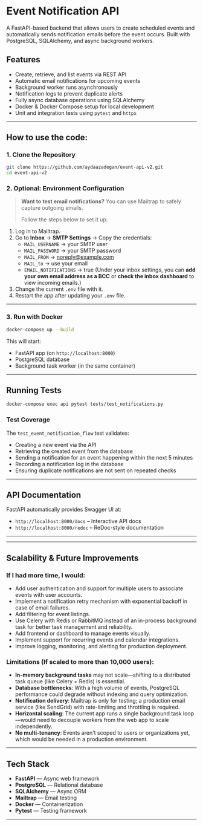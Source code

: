 # Event Notification API

A FastAPI-based backend that allows users to create scheduled events and automatically sends notification emails before the event occurs. Built with PostgreSQL, SQLAlchemy, and async background workers.

## Features

- Create, retrieve, and list events via REST API  
- Automatic email notifications for upcoming events  
- Background worker runs asynchronously  
- Notification logs to prevent duplicate alerts  
- Fully async database operations using SQLAlchemy  
- Docker & Docker Compose setup for local development  
- Unit and integration tests using `pytest` and `httpx`  

---

## How to use the code:

### 1. Clone the Repository

```bash
git clone https://github.com/aydaazadegan/event-api-v2.git
cd event-api-v2
```

### 2. Optional: Environment Configuration

> **Want to test email notifications?**
> You can use Mailtrap to safely capture outgoing emails. 
>
> Follow the steps below to set it up:
1. Log in to Mailtrap.
2. Go to **Inbox** → **SMTP Settings** → Copy the credentials:
   - `MAIL_USERNAME` → your SMTP user
   - `MAIL_PASSWORD` → your SMTP password
   - `MAIL_FROM` → noreply@example.com
   - `MAIL_to` → use your email
   - `EMAIL_NOTIFICATIONS` → true
(Under your inbox settings, you can **add your own email address as a BCC** or **check the inbox dashboard** to view incoming emails.)
3. Change the current `.env` file with it.
4. Restart the app after updating your `.env` file.
---

### 3. Run with Docker 

```bash
docker-compose up --build
```

This will start:

- FastAPI app (on `http://localhost:8000`)  
- PostgreSQL database  
- Background task worker (in the same container)  

---

## Running Tests

```bash
docker-compose exec api pytest tests/test_notifications.py
```

### Test Coverage

The `test_event_notification_flow` test validates:

- Creating a new event via the API
- Retrieving the created event from the database
- Sending a notification for an event happening within the next 5 minutes
- Recording a notification log in the database
- Ensuring duplicate notifications are not sent on repeated checks
  

---

## API Documentation

FastAPI automatically provides Swagger UI at:

- `http://localhost:8000/docs` – Interactive API docs  
- `http://localhost:8000/redoc` – ReDoc-style documentation  

---

---

## Scalability & Future Improvements 

### If I had more time, I would:
- Add user authentication and support for multiple users to associate events with user accounts.
- Implement a notification retry mechanism with exponential backoff in case of email failures.
- Add filtering for event listings.
- Use Celery with Redis or RabbitMQ instead of an in-process background task for better task management and reliability.
- Add frontend or dashboard to manage events visually.
- Implement support for recurring events and calendar integrations.
- Improve logging, monitoring, and alerting for production deployment.

###  Limitations (If scaled to more than 10,000 users):
- **In-memory background tasks** may not scale—shifting to a distributed task queue (like Celery + Redis) is essential.
- **Database bottlenecks**: With a high volume of events, PostgreSQL performance could degrade without indexing and query optimization.
- **Notification delivery**: Mailtrap is only for testing; a production email service (like SendGrid) with rate-limiting and throttling is required.
- **Horizontal scaling**: The current app runs a single background task loop—would need to decouple workers from the web app to scale independently.
- **No multi-tenancy**: Events aren't scoped to users or organizations yet, which would be needed in a production environment.


---

## Tech Stack

- **FastAPI** — Async web framework  
- **PostgreSQL** — Relational database  
- **SQLAlchemy** — Async ORM  
- **Mailtrap** — Email testing  
- **Docker** — Containerization  
- **Pytest** — Testing framework  

---
